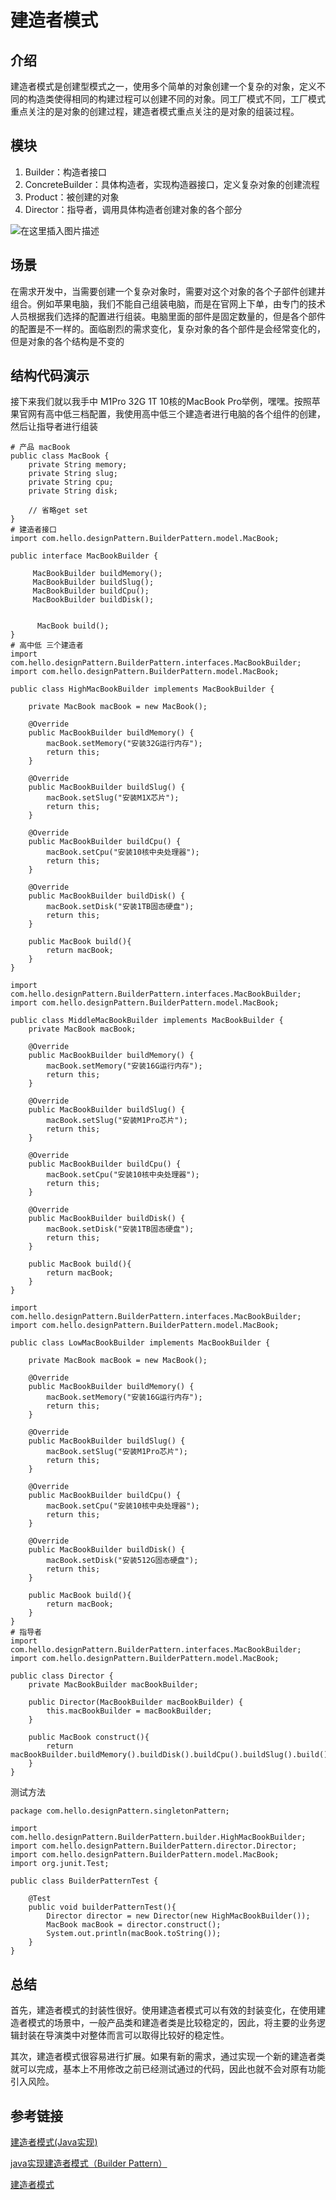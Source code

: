 # 建造者模式

## 介绍

建造者模式是创建型模式之一，使用多个简单的对象创建一个复杂的对象，定义不同的构造类使得相同的构建过程可以创建不同的对象。同工厂模式不同，工厂模式重点关注的是对象的创建过程，建造者模式重点关注的是对象的组装过程。

## 模块

1. Builder：构造者接口
2. ConcreteBuilder：具体构造者，实现构造器接口，定义复杂对象的创建流程
3. Product：被创建的对象
4. Director：指导者，调用具体构造者创建对象的各个部分

![在这里插入图片描述](https://img-blog.csdnimg.cn/e26a60354af74df1a0a40aa52cf872a4.png#pic_center)




## 场景

在需求开发中，当需要创建一个复杂对象时，需要对这个对象的各个子部件创建并组合。例如苹果电脑，我们不能自己组装电脑，而是在官网上下单，由专门的技术人员根据我们选择的配置进行组装。电脑里面的部件是固定数量的，但是各个部件的配置是不一样的。面临剧烈的需求变化，复杂对象的各个部件是会经常变化的，但是对象的各个结构是不变的

## 结构代码演示

接下来我们就以我手中 M1Pro 32G 1T  10核的MacBook Pro举例，嘿嘿。按照苹果官网有高中低三档配置，我使用高中低三个建造者进行电脑的各个组件的创建，然后让指导者进行组装

```
# 产品 macBook
public class MacBook {
    private String memory;
    private String slug;
    private String cpu;
    private String disk;

    // 省略get set
}
# 建造者接口
import com.hello.designPattern.BuilderPattern.model.MacBook;

public interface MacBookBuilder {

     MacBookBuilder buildMemory();
     MacBookBuilder buildSlug();
     MacBookBuilder buildCpu();
     MacBookBuilder buildDisk();


      MacBook build();
}
# 高中低 三个建造者
import com.hello.designPattern.BuilderPattern.interfaces.MacBookBuilder;
import com.hello.designPattern.BuilderPattern.model.MacBook;

public class HighMacBookBuilder implements MacBookBuilder {

    private MacBook macBook = new MacBook();
    
    @Override
    public MacBookBuilder buildMemory() {
        macBook.setMemory("安装32G运行内存");
        return this;
    }

    @Override
    public MacBookBuilder buildSlug() {
        macBook.setSlug("安装M1X芯片");
        return this;
    }

    @Override
    public MacBookBuilder buildCpu() {
        macBook.setCpu("安装10核中央处理器");
        return this;
    }

    @Override
    public MacBookBuilder buildDisk() {
        macBook.setDisk("安装1TB固态硬盘");
        return this;
    }

    public MacBook build(){
        return macBook;
    }
}

import com.hello.designPattern.BuilderPattern.interfaces.MacBookBuilder;
import com.hello.designPattern.BuilderPattern.model.MacBook;

public class MiddleMacBookBuilder implements MacBookBuilder {
    private MacBook macBook;

    @Override
    public MacBookBuilder buildMemory() {
        macBook.setMemory("安装16G运行内存");
        return this;
    }

    @Override
    public MacBookBuilder buildSlug() {
        macBook.setSlug("安装M1Pro芯片");
        return this;
    }

    @Override
    public MacBookBuilder buildCpu() {
        macBook.setCpu("安装10核中央处理器");
        return this;
    }

    @Override
    public MacBookBuilder buildDisk() {
        macBook.setDisk("安装1TB固态硬盘");
        return this;
    }

    public MacBook build(){
        return macBook;
    }
}

import com.hello.designPattern.BuilderPattern.interfaces.MacBookBuilder;
import com.hello.designPattern.BuilderPattern.model.MacBook;

public class LowMacBookBuilder implements MacBookBuilder {

    private MacBook macBook = new MacBook();

    @Override
    public MacBookBuilder buildMemory() {
        macBook.setMemory("安装16G运行内存");
        return this;
    }

    @Override
    public MacBookBuilder buildSlug() {
        macBook.setSlug("安装M1Pro芯片");
        return this;
    }

    @Override
    public MacBookBuilder buildCpu() {
        macBook.setCpu("安装10核中央处理器");
        return this;
    }

    @Override
    public MacBookBuilder buildDisk() {
        macBook.setDisk("安装512G固态硬盘");
        return this;
    }

    public MacBook build(){
        return macBook;
    }
}
# 指导者
import com.hello.designPattern.BuilderPattern.interfaces.MacBookBuilder;
import com.hello.designPattern.BuilderPattern.model.MacBook;

public class Director {
    private MacBookBuilder macBookBuilder;

    public Director(MacBookBuilder macBookBuilder) {
        this.macBookBuilder = macBookBuilder;
    }

    public MacBook construct(){
        return macBookBuilder.buildMemory().buildDisk().buildCpu().buildSlug().build();
    }
}
```

测试方法

```
package com.hello.designPattern.singletonPattern;

import com.hello.designPattern.BuilderPattern.builder.HighMacBookBuilder;
import com.hello.designPattern.BuilderPattern.director.Director;
import com.hello.designPattern.BuilderPattern.model.MacBook;
import org.junit.Test;

public class BuilderPatternTest {

    @Test
    public void builderPatternTest(){
        Director director = new Director(new HighMacBookBuilder());
        MacBook macBook = director.construct();
        System.out.println(macBook.toString());
    }
}

```

## 总结

首先，建造者模式的封装性很好。使用建造者模式可以有效的封装变化，在使用建造者模式的场景中，一般产品类和建造者类是比较稳定的，因此，将主要的业务逻辑封装在导演类中对整体而言可以取得比较好的稳定性。

其次，建造者模式很容易进行扩展。如果有新的需求，通过实现一个新的建造者类就可以完成，基本上不用修改之前已经测试通过的代码，因此也就不会对原有功能引入风险。

## 参考链接

[建造者模式(Java实现)](https://blog.csdn.net/weixin_43357889/article/details/108902050)

[java实现建造者模式（Builder Pattern）](https://www.jb51.net/article/149471.htm)

[建造者模式](https://baike.baidu.com/item/%E5%BB%BA%E9%80%A0%E8%80%85%E6%A8%A1%E5%BC%8F/3229729?fr=aladdin)